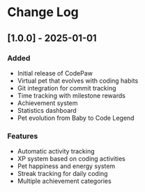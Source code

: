 # Change Log

## [1.0.0] - 2025-01-01

### Added
- Initial release of CodePaw
- Virtual pet that evolves with coding habits
- Git integration for commit tracking
- Time tracking with milestone rewards
- Achievement system
- Statistics dashboard
- Pet evolution from Baby to Code Legend

### Features
- Automatic activity tracking
- XP system based on coding activities
- Pet happiness and energy system
- Streak tracking for daily coding
- Multiple achievement categories